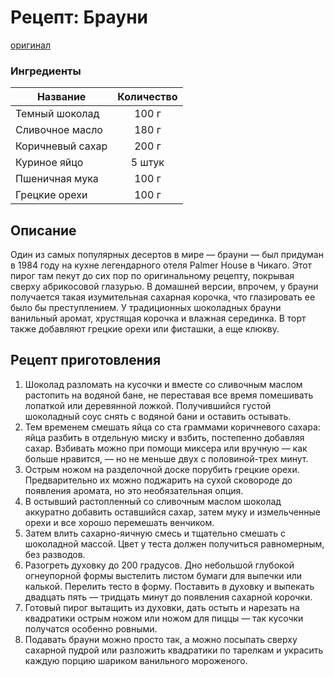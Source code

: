 # Рецепт: Брауни
[оригинал](https://eda.ru/recepty/vypechka-deserty/brauni-brownie-20955)

### Ингредиенты
| Название        	| Количество    |
| -------------   	|:------------: |
| Темный шоколад  	| 100 г 		|
| Сливочное масло 	| 180 г      	|
| Коричневый сахар	| 200 г     	|
| Куриное яйцо	    | 5 штук     	|
| Пшеничная мука	| 100 г      	|
| Грецкие орехи	    | 100 г     	|

## Описание
Один из самых популярных десертов в мире — брауни — был придуман в 1984 году на кухне легендарного отеля Palmer House в Чикаго. Этот пирог там пекут до сих пор по оригинальному рецепту, покрывая сверху абрикосовой глазурью. В домашней версии, впрочем, у брауни получается такая изумительная сахарная корочка, что глазировать ее было бы преступлением. У традиционных шоколадных брауни ванильный аромат, хрустящая корочка и влажная серединка. В торт также добавляют грецкие орехи или фисташки, а еще клюкву.

## Рецепт приготовления
1. Шоколад разломать на кусочки и вместе со сливочным маслом растопить на водяной бане, не переставая все время помешивать лопаткой или деревянной ложкой. Получившийся густой шоколадный соус снять с водяной бани и оставить остывать.
2. Тем временем смешать яйца со ста граммами коричневого сахара: яйца разбить в отдельную миску и взбить, постепенно добавляя сахар. Взбивать можно при помощи миксера или вручную — как больше нравится, — но не меньше двух с половиной-трех минут.
3. Острым ножом на разделочной доске порубить грецкие орехи. Предварительно их можно поджарить на сухой сковороде до появления аромата, но это необязательная опция.
4. В остывший растопленный со сливочным маслом шоколад аккуратно добавить оставшийся сахар, затем муку и измельченные орехи и все хорошо перемешать венчиком.
5. Затем влить сахарно-яичную смесь и тщательно смешать с шоколадной массой. Цвет у теста должен получиться равномерным, без разводов.
6. Разогреть духовку до 200 градусов. Дно небольшой глубокой огнеупорной формы выстелить листом бумаги для выпечки или калькой. Перелить тесто в форму. Поставить в духовку и выпекать двадцать пять — тридцать минут до появления сахарной корочки.
7. Готовый пирог вытащить из духовки, дать остыть и нарезать на квадратики острым ножом или ножом для пиццы — так кусочки получатся особенно ровными.
8. Подавать брауни можно просто так, а можно посыпать сверху сахарной пудрой или разложить квадратики по тарелкам и украсить каждую порцию шариком ванильного мороженого.
